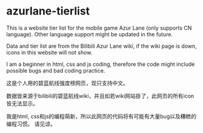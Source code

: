 # azurlane-tierlist

This is a website tier list for the mobile game Azur Lane (only supports CN language). Other language support might be updated in the future.

Data and tier list are from the Bilibili Azur Lane wiki, if the wiki page is down, icons in this website will not show.

I am a beginner in html, css and js coding, therefore the code might include possible bugs and bad coding practice.

这是个人用的碧蓝航线强度榜网页，现只支持中文。

数据皆来源于bilibili的碧蓝航线wiki，并且如若wiki网站掛了，此网页的所有icon皆无法显示。

我是html, css和js的编程萌新，所以此网页的代码将有可能有大量bug以及糟糕的编程习惯。
请见谅。